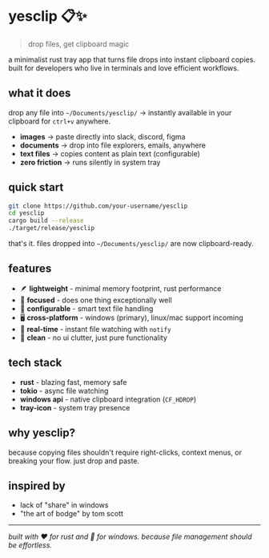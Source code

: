 # yesclip 📋✨

> drop files, get clipboard magic

a minimalist rust tray app that turns file drops into instant clipboard copies. built for developers who live in terminals and love efficient workflows.

## what it does

drop any file into `~/Documents/yesclip/` → instantly available in your clipboard for `ctrl+v` anywhere.

- **images** → paste directly into slack, discord, figma
- **documents** → drop into file explorers, emails, anywhere  
- **text files** → copies content as plain text (configurable)
- **zero friction** → runs silently in system tray

## quick start

```bash
git clone https://github.com/your-username/yesclip
cd yesclip
cargo build --release
./target/release/yesclip
```

that's it. files dropped into `~/Documents/yesclip/` are now clipboard-ready.

## features

- 🪶 **lightweight** - minimal memory footprint, rust performance
- 🎯 **focused** - does one thing exceptionally well  
- 🔧 **configurable** - smart text file handling
- 🖥️ **cross-platform** - windows (primary), linux/mac support incoming
- 🔄 **real-time** - instant file watching with `notify`
- 🎨 **clean** - no ui clutter, just pure functionality

## tech stack

- **rust** - blazing fast, memory safe
- **tokio** - async file watching
- **windows api** - native clipboard integration (`CF_HDROP`)
- **tray-icon** - system tray presence

## why yesclip?

because copying files shouldn't require right-clicks, context menus, or breaking your flow. just drop and paste.

## inspired by

- lack of "share" in windows
- "the art of bodge" by tom scott

---

*built with ❤️ for rust and 😤 for windows. because file management should be effortless.*
